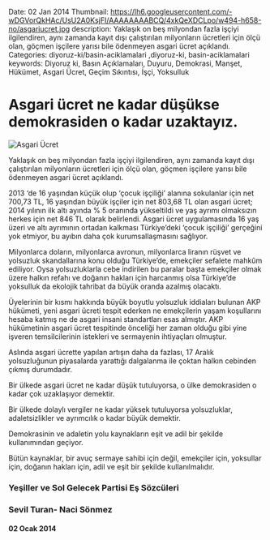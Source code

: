 Date: 02 Jan 2014
Thumbnail: https://lh6.googleusercontent.com/-wDGVorQkHAc/UsU2A0KsjFI/AAAAAAAABCQ/4xkQeXDCLpo/w494-h658-no/asgariucret.jpg
description: Yaklaşık on beş milyondan fazla işçiyi ilgilendiren, aynı zamanda kayıt dışı çalıştırılan milyonların ücretleri için ölçü olan, göçmen işçilere yarısı bile ödenmeyen asgari ücret açıklandı.
Categories: diyoruz-ki/basin-aciklamalari ,diyoruz-ki, basin-aciklamalari
keywords: Diyoruz ki, Basın Açıklamaları, Duyuru, Demokrasi, Manşet, Hükümet, Asgari Ücret, Geçim Sıkıntısı, İşçi, Yoksulluk

# Asgari ücret ne kadar düşükse demokrasiden o kadar uzaktayız.

![Asgari Ücret](https://lh6.googleusercontent.com/-wDGVorQkHAc/UsU2A0KsjFI/AAAAAAAABCQ/4xkQeXDCLpo/w494-h658-no/asgariucret.jpg)


Yaklaşık on beş milyondan fazla işçiyi ilgilendiren, aynı zamanda kayıt dışı çalıştırılan milyonların ücretleri için ölçü olan, göçmen işçilere yarısı bile ödenmeyen asgari ücret açıklandı. 

2013 ‘de 16 yaşından küçük olup ‘çocuk işçiliği’ alanına sokulanlar için net 700,73 TL, 16 yaşından büyük işçiler için net 803,68 TL olan asgari ücret; 2014 yılının ilk altı ayında    % 5 oranında yükseltildi ve yaş ayrımı olmaksızın herkes için net 846 TL olarak belirlendi. Asgari ücret uygulamasında 16 yaş üzeri ve altı ayrımının ortadan kalkması Türkiye’deki ‘çocuk işçiliği’ gerçeğini yok etmiyor, bu ayıbın daha çok kurumsallaşmasını sağlıyor.

Milyonlarca doların, milyonlarca avronun, milyonlarca liranın rüşvet ve yolsuzluk skandallarına konu olduğu Türkiye’de, emekçiler sefalete mahkûm ediliyor. Oysa yolsuzluklarla cebe indirilen bu paralar başta emekçiler olmak üzere halkın refahı ve doğanın hakları için harcanmış olsa Türkiye’de yoksulluk da ekolojik tahribat da büyük oranda azalmış olacaktı.

Üyelerinin bir kısmı hakkında büyük boyutlu yolsuzluk iddiaları bulunan AKP hükümeti, yeni asgari ücreti tespit ederken ne emekçilerin yaşam koşullarını hesaba katmış ne de asgari insani standartları esas almıştır. AKP hükümetinin asgari ücret tespitinde önceliği her zaman olduğu gibi yine işveren temsilcilerinin istekleri ve sermayenin ihtiyaçları olmuştur. 

Aslında asgari ücrette yapılan artışın daha da fazlası, 17 Aralık yolsuzluğunun piyasalarda yarattığı dalgalanma ile çoktan halkın cebinden çıkmış durumdadır. 

Bir ülkede asgari ücret ne kadar düşük tutuluyorsa, o ülke demokrasiden o kadar çok uzaklaşıyor demektir. 

Bir ülkede dolaylı vergiler ne kadar yüksek tutuluyorsa yolsuzluklar, adaletsizlikler ve ayrımcılık o kadar büyük demektir. 

Demokrasinin ve adaletin yolu kaynakların eşit ve adil bir şekilde kullanımından geçiyor. 

Bütün kaynaklar, bir avuç sermaye sahibi için değil, emekçiler için, yoksullar için, doğanın hakları için, adil ve eşit bir şekilde kullanılmalıdır.


 
 
### Yeşiller ve Sol Gelecek Partisi Eş Sözcüleri
### Sevil Turan- Naci Sönmez

#### 02 Ocak 2014
